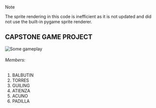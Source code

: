 > [!NOTE]
> The sprite rendering in this code is inefficient as it is not updated and did not use the built-in pygame sprite renderer.

## CAPSTONE GAME PROJECT
![Some gameplay](https://media.giphy.com/media/w2lAjp2lwMgMaeJmgT/giphy.gif)
###### Members:
1. BALBUTIN
2. TORRES
3. GUILING
4. ATIENZA
5. ACUNO
6. PADILLA
